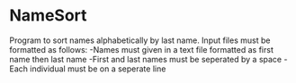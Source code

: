 # NameSort

Program to sort names alphabetically by last name. Input files must be formatted as follows:
 -Names must given in a text file formatted as first name then last name
 -First and last names must be seperated by a space
 -Each individual must be on a seperate line
